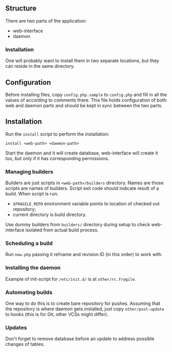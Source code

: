 ## Structure ##

There are two parts of the application:
 * web-interface
 * daemon

### Installation ###

One will probably want to install them in two separate locations, but they can
reside in the same directory.

## Configuration ##

Before installing files, copy `config.php.sample` to `config.php` and fill in
all the values of according to comments there.  This file holds configuration of
both web and daemon parts and should be kept in sync between the two parts.

## Installation ##

Run the `install` script to perform the installation:

    install <web-path> <daemon-path>

Start the daemon and it will create database, web-interface will create it too,
but only if it has corresponding permissions.

### Managing builders ###

Builders are just scripts in `<web-path>/builders` directory.  Names are those
scripts are names of builders.  Script exit code should indicate result of a
build.  When script is run:

 * `$FRAGILE_REPO` environment variable points to location of checked out
   repository;
 * current directory is build directory.

Use dummy builders from `builders/` directory during setup to check
web-interface isolated from actual build process.

### Scheduling a build ###

Run `new.php` passing it refname and revision ID (in this order) to work with.

### Installing the daemon ###

Example of init-script for `/etc/init.d/` is at `other/rc.fragile`.

### Automating builds ###

One way to do this is to create bare repository for pushes.  Assuming that the
repository is where daemon gets installed, just copy `other/post-update` to
hooks (this is for Git, other VCSs might differ).

### Updates ###

Don't forget to remove database before an update to address possible changes of
tables.
